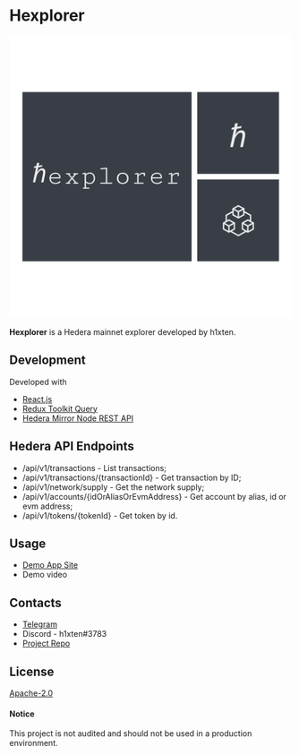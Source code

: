 # Hexplorer

<img src='./public/logo_transparent.png' alt='Hexplorer' >

**Hexplorer** is a Hedera mainnet explorer developed by h1xten.

## Development
Developed with 
- [React.js](https://reactjs.org/)
- [Redux Toolkit Query](https://redux-toolkit.js.org/rtk-query/overview)
- [Hedera Mirror Node REST API](https://mainnet-public.mirrornode.hedera.com/api/v1/docs/)

## Hedera API Endpoints
- /api/v1/transactions  - List transactions;
- /api/v1/transactions/{transactionId} - Get transaction by ID;
- /api/v1/network/supply - Get the network supply;
- /api/v1/accounts/{idOrAliasOrEvmAddress} - Get account by alias, id or evm address;
- /api/v1/tokens/{tokenId} - Get token by id.

## Usage
- [Demo App Site](https://hexplorer.vercel.app/)
- Demo video

## Contacts
- [Telegram](https://t.me/h1xten) </br>
- Discord - h1xten#3783 </br>
- [Project Repo](https://github.com/h1xten/hexplorer)

## License
[Apache-2.0](LICENSE)

#### Notice
This project is not audited and should not be used in a production environment.